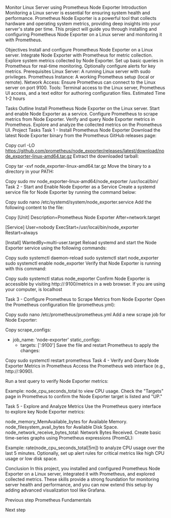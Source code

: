 Monitor Linux Server using Prometheus Node Exporter
Introduction
Monitoring a Linux server is essential for ensuring system health and performance. Prometheus Node Exporter is a powerful tool that collects hardware and operating system metrics, providing deep insights into your server's state per time. This project will guide you through installing and configuring Prometheus Node Exporter on a Linux server and monitoring it with Prometheus.

Objectives
Install and configure Prometheus Node Exporter on a Linux server.
Integrate Node Exporter with Prometheus for metric collection.
Explore system metrics collected by Node Exporter.
Set up basic queries in Prometheus for real-time monitoring.
Optionally configure alerts for key metrics.
Prerequisites
Linux Server: A running Linux server with sudo privileges.
Prometheus Instance: A working Prometheus setup (local or remote).
Network Access: Ensure Prometheus can connect to the Linux server on port 9100.
Tools: Terminal access to the Linux server, Prometheus UI access, and a text editor for authoring configuration files.
Estimated Time
1-2 hours

Tasks Outline
Install Prometheus Node Exporter on the Linux server.
Start and enable Node Exporter as a service.
Configure Prometheus to scrape metrics from Node Exporter.
Verify and query Node Exporter metrics in Prometheus.
Explore and analyze the collected metrics on the Prometheus UI.
Project Tasks
Task 1 - Install Prometheus Node Exporter
Download the latest Node Exporter binary from the Prometheus GitHub releases page:


Copy
curl -LO https://github.com/prometheus/node_exporter/releases/latest/download/node_exporter-linux-amd64.tar.gz
Extract the downloaded tarball:


Copy
tar -xvf node_exporter-linux-amd64.tar.gz
Move the binary to a directory in your PATH:


Copy
sudo mv node_exporter-linux-amd64/node_exporter /usr/local/bin/
Task 2 - Start and Enable Node Exporter as a Service
Create a systemd service file for Node Exporter by running the command below:


Copy
sudo nano /etc/systemd/system/node_exporter.service
Add the following content to the file:


Copy
[Unit]
Description=Prometheus Node Exporter
After=network.target

[Service]
User=nobody
ExecStart=/usr/local/bin/node_exporter
Restart=always

[Install]
WantedBy=multi-user.target
Reload systemd and start the Node Exporter service using the following commands:


Copy
sudo systemctl daemon-reload
sudo systemctl start node_exporter
sudo systemctl enable node_exporter
Verify that Node Exporter is running with this command:


Copy
sudo systemctl status node_exporter
Confirm Node Exporter is accessible by visiting http://<your-server-ip>:9100/metrics in a web browser. If you are using your computer, <your-server-ip> is localhost

Task 3 - Configure Prometheus to Scrape Metrics from Node Exporter
Open the Prometheus configuration file (prometheus.yml):


Copy
sudo nano /etc/prometheus/prometheus.yml
Add a new scrape job for Node Exporter:


Copy
scrape_configs:
  - job_name: 'node-exporter'
    static_configs:
      - targets: ['<your-server-ip>:9100']
Save the file and restart Prometheus to apply the changes:


Copy
sudo systemctl restart prometheus
Task 4 - Verify and Query Node Exporter Metrics in Prometheus
Access the Prometheus web interface (e.g., http://<prometheus-server-ip>:9090).

Run a test query to verify Node Exporter metrics:

Example: node_cpu_seconds_total to view CPU usage.
Check the "Targets" page in Prometheus to confirm the Node Exporter target is listed and "UP."

Task 5 - Explore and Analyze Metrics
Use the Prometheus query interface to explore key Node Exporter metrics:

node_memory_MemAvailable_bytes for Available Memory.
node_filesystem_avail_bytes for Available Disk Space.
node_network_receive_bytes_total: Network Bytes Received.
Create basic time-series graphs using Prometheus expressions (PromQL):

Example: rate(node_cpu_seconds_total[5m]) to analyze CPU usage over the last 5 minutes.
Optionally, set up alert rules for critical metrics like high CPU usage or low disk space.

Conclusion
In this project, you installed and configured Prometheus Node Exporter on a Linux server, integrated it with Prometheus, and explored collected metrics. These skills provide a strong foundation for monitoring server health and performance, and you can now extend this setup by adding advanced visualization tool like Grafana.


Previous step
Prometheus Fundamentals

Next step
